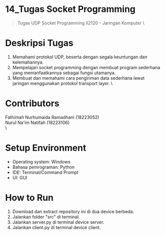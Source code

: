 # 14_Tugas Socket Programming
>Tugas UDP Socket Programming II2120 - Jaringan Komputer
\
# Deskripsi Tugas
1. Memahami protokol UDP, beserta dengan segala keuntungan dan kelemahannya.
2. Mempelajari socket programming dengan membuat program sederhana yang memanfaatkannya sebagai fungsi utamanya.
3. Membuat dan memahami cara pengiriman data sederhana lewat jaringan menggunakan protokol transport layer.
\
# Contributors
Fathimah Nurhumaida Ramadhani (18223052)\
Nurul Na'im Natifah (18223106)\
\
# Setup Environment
- Operating system: Windows
- Bahasa pemrograman: Python
- IDE: Terminal/Command Prompt
- UI: GUI

# How to Run
1. Download dan extract repository ini di dua device berbeda.
2. Jalankan folder "src" di terminal.
3. Jalankan server.py di terminal device server.
4. Jalankan client.py di terminal device client.
